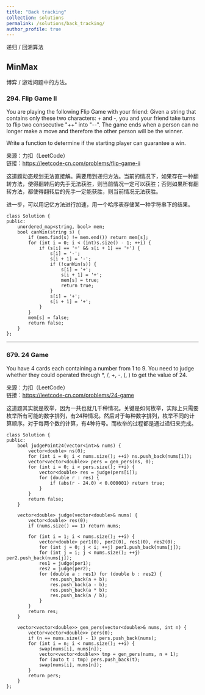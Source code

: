 ```yaml
---
title: "Back tracking"
collection: solutions
permalink: /solutions/back_tracking/
author_profile: true
---
```


递归 / 回溯算法

## MinMax

博弈 / 游戏问题中的方法。

### 294. Flip Game II

You are playing the following Flip Game with your friend: Given a string that contains only these two characters: + and -, you and your friend take turns to flip two consecutive "++" into "--". The game ends when a person can no longer make a move and therefore the other person will be the winner.

Write a function to determine if the starting player can guarantee a win.

来源：力扣（LeetCode）  
链接：https://leetcode-cn.com/problems/flip-game-ii

这道题动态规划无法直接解。需要用到递归方法。当前的情况下，如果存在一种翻转方法，使得翻转后的先手无法获胜，则当前情况一定可以获胜；否则如果所有翻转方法，都使得翻转后的先手一定能获胜，则当前情况无法获胜。

进一步，可以用记忆方法进行加速，用一个哈序表存储某一种字符串下的结果。

```
class Solution {
public:
    unordered_map<string, bool> mem;
    bool canWin(string s) {
        if (mem.find(s) != mem.end()) return mem[s];
        for (int i = 0; i < (int)s.size() - 1; ++i) {
            if (s[i] == '+' && s[i + 1] == '+') {
                s[i] = '-';
                s[i + 1] = '-';
                if (!canWin(s)) {
                    s[i] = '+';
                    s[i + 1] = '+';
                    mem[s] = true;
                    return true;
                }
                s[i] = '+';
                s[i + 1] = '+';
            }
        }
        mem[s] = false;
        return false;
    }
};
```

---

### 679. 24 Game

You have 4 cards each containing a number from 1 to 9. You need to judge whether they could operated through *, /, +, -, (, ) to get the value of 24.

来源：力扣（LeetCode）  
链接：https://leetcode-cn.com/problems/24-game 

这道题其实就是枚举，因为一共也就几千种情况。关键是如何枚举，实际上只需要枚举所有可能的数字排列，有24种情况。然后对于每种数字排列，枚举不同的计算顺序。对于每两个数的计算，有4种符号。而枚举的过程都是通过递归来完成。

```
class Solution {
public:
    bool judgePoint24(vector<int>& nums) {
        vector<double> ns(0);
        for (int i = 0; i < nums.size(); ++i) ns.push_back(nums[i]);
        vector<vector<double>> pers = gen_pers(ns, 0);
        for (int i = 0; i < pers.size(); ++i) {
            vector<double> res = judge(pers[i]);
            for (double r : res) {
                if (abs(r - 24.0) < 0.000001) return true;
            }
        }
        return false;
    }

    vector<double> judge(vector<double>& nums) {
        vector<double> res(0);
        if (nums.size() == 1) return nums;

        for (int i = 1; i < nums.size(); ++i) {
            vector<double> per1(0), per2(0), res1(0), res2(0);
            for (int j = 0; j < i; ++j) per1.push_back(nums[j]);
            for (int j = i; j < nums.size(); ++j) per2.push_back(nums[j]);
            res1 = judge(per1);
            res2 = judge(per2);
            for (double a : res1) for (double b : res2) {
                res.push_back(a + b);
                res.push_back(a - b);
                res.push_back(a * b);
                res.push_back(a / b);
            }
        }
        return res;
    }

    vector<vector<double>> gen_pers(vector<double>& nums, int n) {
        vector<vector<double>> pers(0);
        if (n == nums.size() - 1) pers.push_back(nums);
        for (int i = n; i < nums.size(); ++i) {
            swap(nums[i], nums[n]);
            vector<vector<double>> tmp = gen_pers(nums, n + 1);
            for (auto t : tmp) pers.push_back(t);
            swap(nums[i], nums[n]);
        }
        return pers;
    }
};
```